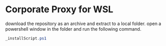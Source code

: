 # Corporate Proxy for WSL

download the repository as an archive and extract to a local folder.  open a powershell window in the folder and run the following command. 

```powershell
_installScript.ps1
```
